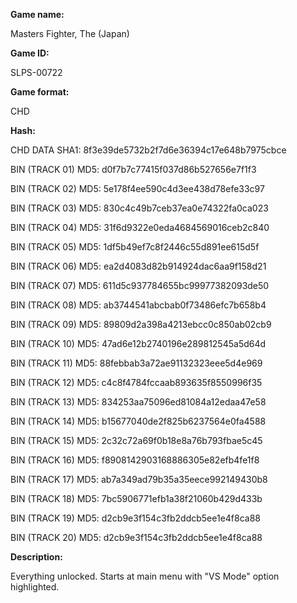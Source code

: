 ﻿**Game name:**

Masters Fighter, The (Japan)

**Game ID:**

SLPS-00722

**Game format:**

CHD

**Hash:**

CHD DATA SHA1: 8f3e39de5732b2f7d6e36394c17e648b7975cbce

BIN (TRACK 01) MD5: d0f7b7c77415f037d86b527656e7f1f3

BIN (TRACK 02) MD5: 5e178f4ee590c4d3ee438d78efe33c97

BIN (TRACK 03) MD5: 830c4c49b7ceb37ea0e74322fa0ca023

BIN (TRACK 04) MD5: 31f6d9322e0eda4684569016ceb2c840

BIN (TRACK 05) MD5: 1df5b49ef7c8f2446c55d891ee615d5f

BIN (TRACK 06) MD5: ea2d4083d82b914924dac6aa9f158d21

BIN (TRACK 07) MD5: 611d5c937784655bc99977382093de50

BIN (TRACK 08) MD5: ab3744541abcbab0f73486efc7b658b4

BIN (TRACK 09) MD5: 89809d2a398a4213ebcc0c850ab02cb9

BIN (TRACK 10) MD5: 47ad6e12b2740196e289812545a5d64d

BIN (TRACK 11) MD5: 88febbab3a72ae91132323eee5d4e969

BIN (TRACK 12) MD5: c4c8f4784fccaab893635f8550996f35

BIN (TRACK 13) MD5: 834253aa75096ed81084a12edaa47e58

BIN (TRACK 14) MD5: b15677040de2f825b6237564e0fa4588

BIN (TRACK 15) MD5: 2c32c72a69f0b18e8a76b793fbae5c45

BIN (TRACK 16) MD5: f8908142903168886305e82efb4fe1f8

BIN (TRACK 17) MD5: ab7a349ad79b35a35eece992149430b8

BIN (TRACK 18) MD5: 7bc5906771efb1a38f21060b429d433b

BIN (TRACK 19) MD5: d2cb9e3f154c3fb2ddcb5ee1e4f8ca88

BIN (TRACK 20) MD5: d2cb9e3f154c3fb2ddcb5ee1e4f8ca88

**Description:**

Everything unlocked. Starts at main menu with "VS Mode" option highlighted.